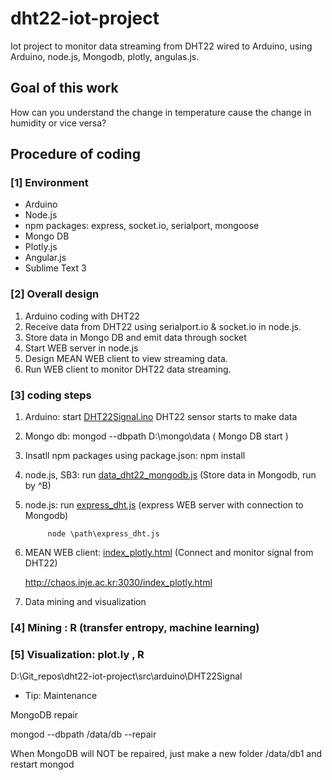 # dht22-iot-project

Iot project to monitor data streaming from DHT22 wired to Arduino,
using Arduino, node.js, Mongodb, plotly, angulas.js.

## Goal of this work

How can you understand the change in temperature cause the change  in humidity or vice versa?

## Procedure of coding

### [1] Environment

 - Arduino
 - Node.js
 - npm packages: express, socket.io, serialport, mongoose
 - Mongo DB
 - Plotly.js
 - Angular.js
 - Sublime Text 3

### [2] Overall design

1. Arduino coding with DHT22
2. Receive data from DHT22 using serialport.io & socket.io in node.js.
3. Store data in Mongo DB and emit data through socket
4. Start WEB server in node.js
5. Design MEAN WEB client to view streaming data.
6. Run WEB client to monitor DHT22 data streaming.

### [3] coding steps

1. Arduino: start [DHT22Signal.ino](/src/arduino/DHT22Signal.ino) DHT22 sensor starts to make data
2. Mongo db: mongod --dbpath D:\mongo\data  ( Mongo DB start )
3. Insatll npm packages using package.json: npm install
4. node.js, SB3:   run [data_dht22_mongodb.js](/src/data_dht22_mongodb.js)  (Store data in Mongodb, run by ^B)
5. node.js: run [express_dht.js](/src/express_dht.js)  (express WEB server with connection to Mongodb)

            node \path\express_dht.js
                         
6. MEAN WEB client: [index_plotly.html](/src/public/index_plotly.html)  (Connect and monitor signal from DHT22)

   http://chaos.inje.ac.kr:3030/index_plotly.html
   
7. Data mining and visualization

### [4] Mining : R (transfer entropy, machine learning)

### [5] Visualization: plot.ly , R 

D:\Git_repos\dht22-iot-project\src\arduino\DHT22Signal

* Tip: Maintenance

MongoDB repair

mongod --dbpath /data/db --repair

When MongoDB will NOT be repaired, just make a new folder /data/db1 and restart mongod
